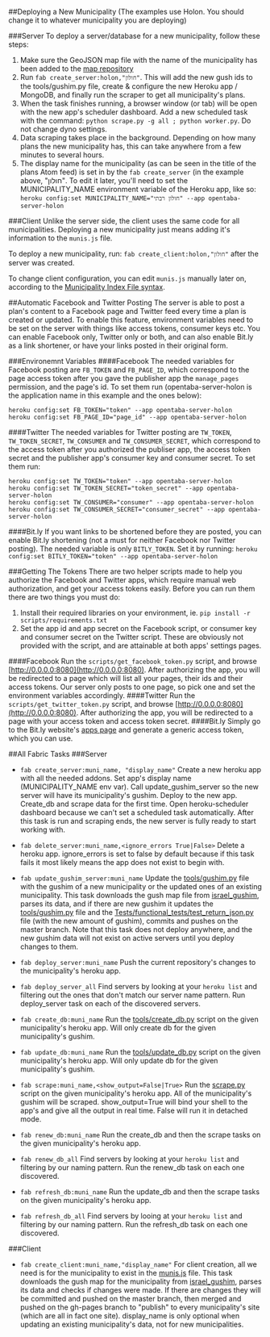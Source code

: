 ##Deploying a New Municipality
(The examples use Holon. You should change it to whatever municipality
you are deploying)

###Server
To deploy a server/database for a new municipality, follow these steps:
  1. Make sure the GeoJSON map file with the name of the municipality has 
     been added to the [map repository](http://github.com/niryariv/israel_gushim)
  2. Run `fab create_server:holon,"חולון"`. This will add the new gush ids to the tools/gushim.py file, create & configure the new Heroku app / MongoDB, and finally run the scraper to get all municipality's plans. 
  3. When the task finishes running, a browser window (or tab) will be open with 
     the new app's scheduler dashboard. Add a new scheduled task with the 
     command: `python scrape.py -g all ; python worker.py`. Do not change dyno settings.
  4. Data scraping takes place in the background. Depending on how many plans the new municipality has, this can take anywhere from a few minutes to several hours.
  5. The display name for the municipality (as can be seen in the title of the 
     plans Atom feed) is set in by the `fab create_server` (in the example above, "חולון". To edit it later, you'll need to set the MUNICIPALITY_NAME environment variable of the Heroku app, like so: 
     `heroku config:set MUNICIPALITY_NAME="חולון רבתי" --app opentaba-server-holon`

###Client
Unlike the server side, the client uses the same code for all municipalities. Deploying a new municipality just means adding it's information to the `munis.js` file. 

To deploy a new municipality, run: `fab create_client:holon,"חולון"` after the server was created. 

To change client configuration, you can edit `munis.js` manually later on, according to the [Municipality 
     Index File syntax](http://github.com/niryariv/opentaba-client/blob/master/DEPLOYMENT.md#municipality-index-file).

##Automatic Facebook and Twitter Posting
The server is able to post a plan's content to a Facebook page and Twitter feed every time a plan is created or updated.
To enable this feature, environment variables need to be set on the server with things like access tokens, consumer keys etc.
You can enable Facebook only, Twitter only or both, and can also enable Bit.ly as a link shortener, or have your links posted in their original form.

###Environemnt Variables
####Facebook
The needed variables for Facebook posting are `FB_TOKEN` and `FB_PAGE_ID`, which correspond to the page access token after you gave the publisher app the `manage_pages` permission, and the page's id.
To set them run (opentaba-server-holon is the application name in this example and the ones below):
```
heroku config:set FB_TOKEN="token" --app opentaba-server-holon
heroku config:set FB_PAGE_ID="page_id" --app opentaba-server-holon
```
####Twitter
The needed variables for Twitter posting are `TW_TOKEN`, `TW_TOKEN_SECRET`, `TW_CONSUMER` and `TW_CONSUMER_SECRET`, which correspond to the access token after you authorized the publiser app, the access token secret and the publisher app's consumer key and consumer secret.
To set them run:
```
heroku config:set TW_TOKEN="token" --app opentaba-server-holon
heroku config:set TW_TOKEN_SECRET="token_secret" --app opentaba-server-holon
heroku config:set TW_CONSUMER="consumer" --app opentaba-server-holon
heroku config:set TW_CONSUMER_SECRET="consumer_secret" --app opentaba-server-holon
```
####Bit.ly
If you want links to be shortened before they are posted, you can enable Bit.ly shortening (not a must for neither Facebook nor Twitter posting).
The needed variable is only `BITLY_TOKEN`. Set it by running: `heroku config:set BITLY_TOKEN="token" --app opentaba-server-holon`

###Getting The Tokens
There are two helper scripts made to help you authorize the Facebook and Twitter apps, which require manual web authorization, and get your access tokens easily.
Before you can run them there are two things you must do:
  1. Install their required libraries on your environment, ie. `pip install -r scripts/requirements.txt`
  2. Set the app id and app secret on the Facebook script, or consumer key and consumer secret on the Twitter script. These are obviously not provided with the script, and are attainable at both apps' settings pages.

####Facebook
Run the `scripts/get_facebook_token.py` script, and browse [http://0.0.0.0:8080](http://0.0.0.0:8080).
After authorizing the app, you will be redirected to a page which will list all your pages, their ids and their access tokens. Our server only posts to one page, so pick one and set the environment variables accordingly.
####Twitter
Run the `scripts/get_twitter_token.py` script, and browse [http://0.0.0.0:8080](http://0.0.0.0:8080).
After authorizing the app, you will be redirected to a page with your access token and access token secret.
####Bit.ly
Simply go to the Bit.ly website's [apps page](https://bitly.com/a/oauth_apps) and generate a generic access token, which you can use.

##All Fabric Tasks
###Server
+ `fab create_server:muni_name, "display_name"`
  Create a new heroku app with all the
  needed addons. Set app's display name (MUNICIPALITY_NAME env var). Call 
  update_gushim_server so the new server will have its municipality's gushim. Deploy 
  to the new app. Create_db and scrape data for the first time. Open heroku-scheduler
  dashboard because we can't set a scheduled task automatically. After this task
  is run and scraping ends, the new server is fully ready to start working with.
  
+ `fab delete_server:muni_name,<ignore_errors True|False>` Delete a heroku app.
  ignore_errors is set to false by default because if this task fails it most
  likely means the app does not exist to begin with.

+ `fab update_gushim_server:muni_name` Update the [tools/gushim.py](tools/gushim.py) file with the
  gushim of a new municipality or the updated ones of an existing municipality.
  This task downloads the gush map file from [israel_gushim](http://github.com/niryariv/israel_gushim), parses its  data, and if there are new gushim it updates the [tools/gushim.py](tools/gushim.py) file and the 
  [Tests/functional_tests/test_return_json.py](Tests/functional_tests/test_return_json.py) file (with the new amount of gushim), commits and pushes on the master branch. Note that this task does not deploy
  anywhere, and the new gushim data will not exist on active servers until you
  deploy changes to them.

+ `fab deploy_server:muni_name` Push the current repository's changes to the
  municipality's heroku app.

+ `fab deploy_server_all` Find servers by looking at your `heroku list` and filtering
  out the ones that don't match our server name pattern. Run deploy_server task
  on each of the discovered servers.
+ `fab create_db:muni_name` Run the [tools/create_db.py](tools/create_db.py) script on the given
  municipality's heroku app. Will only create db for the given municipality's
  gushim.
+ `fab update_db:muni_name` Run the [tools/update_db.py](tools/update_db.py) script on the given
  municipality's heroku app. Will only update db for the given municipality's
  gushim.
+ `fab scrape:muni_name,<show_output=False|True>` Run the [scrape.py](scrape.py) script on the
  given municipality's heroku app. All of the municipality's gushim will
  be scraped. show_output=True will bind your shell to the app's and give
  all the output in real time. False will run it in detached mode.
+ `fab renew_db:muni_name` Run the create_db and then the scrape tasks on
  the given municipality's heroku app.
+ `fab renew_db_all` Find servers by looking at your `heroku list` and filtering
  by our naming pattern. Run the renew_db task on each one discovered.
+ `fab refresh_db:muni_name` Run the update_db and then the scrape tasks on
  the given municipality's heroku app.
+ `fab refresh_db_all` Find servers by looing at your `heroku list` and filtering
  by our naming pattern. Run the refresh_db task on each one discovered.

###Client
+ `fab create_client:muni_name,"display_name"` For client creation, all we need
  is for the municipality to exist in the [munis.js](munis.js) file. This task downloads
  the gush map for the municipality from [israel_gushim](http://github.com/niryariv/israel_gushim), parses its data and
  checks if changes were made. If there are changes they will be committed
  and pushed on the master branch, then merged and pushed on the gh-pages
  branch to "publish" to every municipality's site (which are all in fact
  one site). display_name is only optional when updating an existing
  municipality's data, not for new municipalities.
